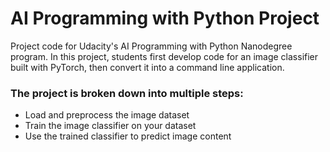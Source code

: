 # AI Programming with Python Project

Project code for Udacity's AI Programming with Python Nanodegree program. In this project, students first develop code for an image classifier built with PyTorch, then convert it into a command line application.


### The project is broken down into multiple steps:

- Load and preprocess the image dataset
- Train the image classifier on your dataset
- Use the trained classifier to predict image content
